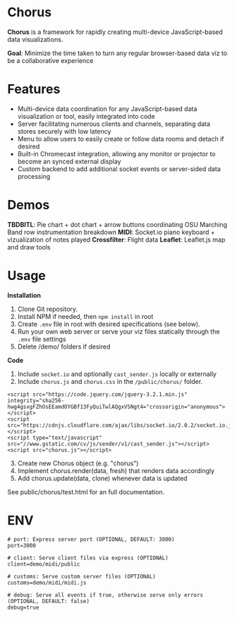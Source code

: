 # Chorus
**Chorus** is a framework for rapidly creating multi-device JavaScript-based data visualizations.

**Goal**: Minimize the time taken to turn any regular browser-based data viz to be a collaborative experience

# Features
- Multi-device data coordination for any JavaScript-based data visualization or tool, easily integrated into code
- Server facilitating numerous clients and channels, separating data stores securely with low latency
- Menu to allow users to easily create or follow data rooms and detach if desired
- Built-in Chromecast integration, allowing any monitor or projector to become an synced external display
- Custom backend to add additional socket events or server-sided data processing

# Demos
**TBDBITL**: Pie chart + dot chart + arrow buttons coordinating OSU Marching Band row instrumentation breakdown
**MIDI**: Socket.io piano keyboard + vizualization of notes played
**Crossfilter**: Flight data
**Leaflet**: Leaflet.js map and draw tools

# Usage
**Installation**
1. Clone Git repository.
2. Install NPM if needed, then ```npm install``` in root
3. Create ```.env``` file in root with desired specifications (see below).
4. Run your own web server or serve your viz files statically through the ```.env``` file settings
5. Delete /demo/ folders if desired

**Code**
1. Include ```socket.io``` and optionally ```cast_sender.js``` locally or externally
2. Include ```chorus.js``` and ```chorus.css``` in the ```/public/chorus/``` folder.
```
<script src="https://code.jquery.com/jquery-3.2.1.min.js" integrity="sha256-hwg4gsxgFZhOsEEamdOYGBf13FyQuiTwlAQgxVSNgt4="crossorigin="anonymous"></script>
<script src="https://cdnjs.cloudflare.com/ajax/libs/socket.io/2.0.2/socket.io.js"></script>
<script type="text/javascript" src="//www.gstatic.com/cv/js/sender/v1/cast_sender.js"></script>
<script src="chorus.js"></script>
```
3. Create new Chorus object (e.g. "chorus")
4. Implement chorus.render(data, fresh) that renders data accordingly
5. Add chorus.update(data, clone) whenever data is updated

See public/chorus/test.html for an full documentation.

# ENV
```
# port: Express server port (OPTIONAL, DEFAULT: 3000)
port=3000

# client: Serve client files via express (OPTIONAL)
client=demo/midi/public

# customs: Serve custom server files (OPTIONAL)
customs=demo/midi/midi.js

# debug: Serve all events if true, otherwise serve only errors (OPTIONAL, DEFAULT: false)
debug=true
```
